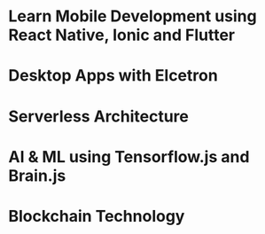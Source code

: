 # Learn Mobile Development using React Native, Ionic and Flutter

# Desktop Apps with Elcetron

# Serverless Architecture

# AI & ML using Tensorflow.js and Brain.js

# Blockchain Technology
